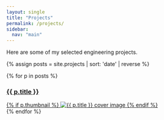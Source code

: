 ```yaml
---
layout: single
title: "Projects"
permalink: /projects/
sidebar:
  nav: "main"
---
```


Here are some of my selected engineering projects.

{% assign posts = site.projects | sort: 'date' | reverse %}
<div class="project-gallery">
  {% for p in posts %}
    <div class="project-card">
      <a href="{{ p.url | relative_url }}">
        <h3>{{ p.title }}</h3>
        {% if p.thumbnail %}
          <img src="{{ p.thumbnail | relative_url }}" alt="{{ p.title }} cover image">
        {% endif %}
      </a>
    </div>
  {% endfor %}
</div>
